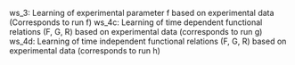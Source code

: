 ws_3: Learning of experimental parameter f based on experimental data (Corresponds to run f)
ws_4c: Learning of time dependent functional relations (F, G, R) based on experimental data (corresponds to run g)
ws_4d: Learning of time independent functional relations (F, G, R) based on experimental data (corresponds to run h)
